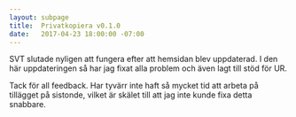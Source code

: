 ```yaml
---
layout: subpage
title:  Privatkopiera v0.1.0
date:   2017-04-23 18:00:00 -07:00
---
```

SVT slutade nyligen att fungera efter att hemsidan blev uppdaterad. I den här uppdateringen så har jag fixat alla problem och även lagt till stöd för UR.

Tack för all feedback. Har tyvärr inte haft så mycket tid att arbeta på tillägget på sistonde, vilket är skälet till att jag inte kunde fixa detta snabbare.
